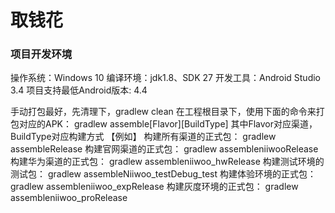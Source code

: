 # 取钱花

### 项目开发环境
操作系统：Windows 10
编译环境：jdk1.8、SDK 27
开发工具：Android Studio 3.4
项目支持最低Android版本: 4.4

手动打包最好，先清理下，gradlew clean
在工程根目录下，使用下面的命令来打包对应的APK：
gradlew assemble[Flavor][BuildType]  其中Flavor对应渠道，BuildType对应构建方式
【例如】
构建所有渠道的正式包：
gradlew assembleRelease
构建官网渠道的正式包：
gradlew assembleniiwooRelease
构建华为渠道的正式包：
gradlew assembleniiwoo_hwRelease
构建测试环境的测试包：
gradlew assembleNiiwoo_testDebug_test
构建体验环境的正式包：
gradlew assembleniiwoo_expRelease
构建灰度环境的正式包：
gradlew assembleniiwoo_proRelease